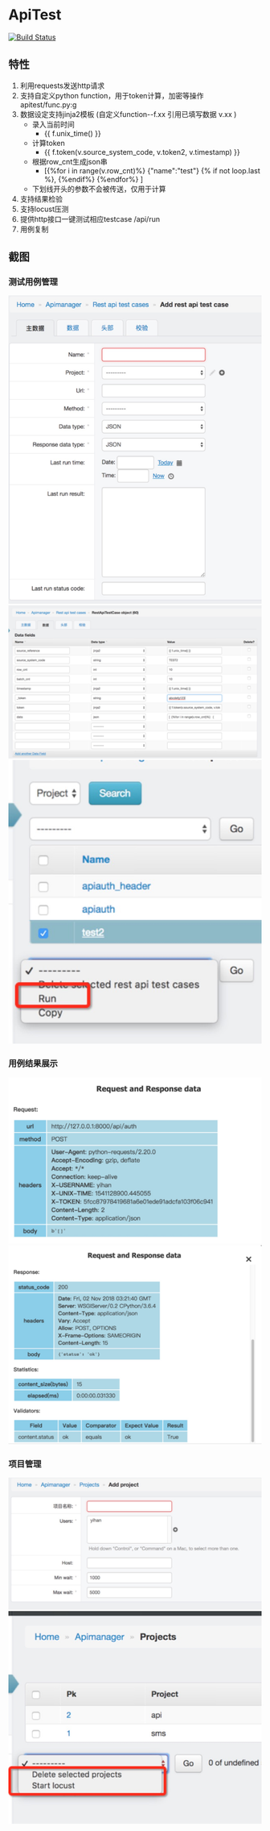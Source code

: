 # ApiTest
[![Build Status](https://travis-ci.org/cooleasyhan/apitest.svg?branch=master)](https://travis-ci.org/cooleasyhan/apitest)


## 特性
1. 利用requests发送http请求
2. 支持自定义python function，用于token计算，加密等操作 apitest/func.py:g
3. 数据设定支持jinja2模板 (自定义function--f.xx  引用已填写数据 v.xx )
    - 录入当前时间
        - {{ f.unix_time() }}
    - 计算token 
        - {{ f.token(v.source_system_code, v.token2, v.timestamp) }}
    - 根据row_cnt生成json串 
        - [{%for i in range(v.row_cnt)%}   {"name":"test"} {% if not loop.last %},  {%endif%} {%endfor%} ]
    - 下划线开头的参数不会被传送，仅用于计算
4. 支持结果检验
5. 支持locust压测
6. 提供http接口一键测试相应testcase  /api/run
7. 用例复制


## 截图

### 测试用例管理
![tc_edit](screenshort/tc_edit.jpeg)
![tc_edit](screenshort/tc_edit2.jpeg)
![tc_actions](screenshort/tc_actions.jpeg)

### 用例结果展示
![tc_rpt1](screenshort/tc_rpt1.jpeg)
![tc_rpt2](screenshort/tc_rpt2.jpeg)

### 项目管理
![proj_edit](screenshort/proj_edit.jpeg)
![proj_actions](screenshort/proj_actions.jpeg)
 